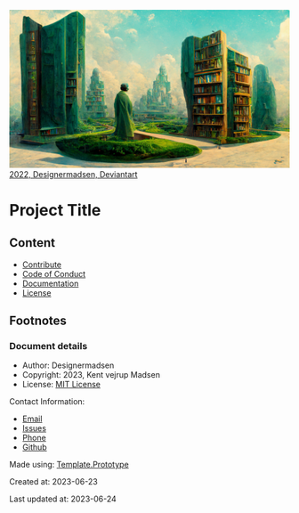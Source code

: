 ![Repository Image that are used as a cover image social networks](./resources/cover/preview.png)
[2022, Designermadsen, Deviantart](https://www.deviantart.com/designermadsen/art/The-infinite-library-Garden-924910668)

# Project Title
## Content
* [Contribute](contributing.md)
* [Code of Conduct](code_of_conduct.md)
* [Documentation](docs/readme.md)
* [License](License.md)

## Footnotes

### Document details
* Author: Designermadsen
* Copyright: 2023, Kent vejrup Madsen
* License: [MIT License](License.md)


Contact Information: 
* [Email](mailto:kent.vejrup.madsen@designermadsen.dk)
* [Issues](https://github.com/KentVejrupMadsen/codespace.jupyter/issues)
* [Phone](tel:+451902914)
* [Github](https://github.com/KentVejrupMadsen/codespace.jupyter)

Made using: [Template.Prototype](https://github.com/KentVejrupMadsen/template.prototype)

Created at: 2023-06-23

Last updated at: 2023-06-24

